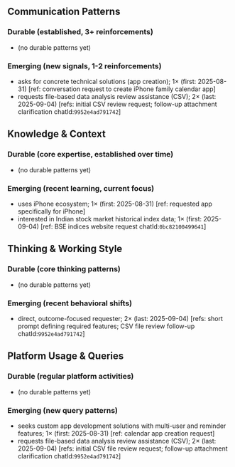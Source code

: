 ## Communication Patterns
### Durable (established, 3+ reinforcements)
- (no durable patterns yet)

### Emerging (new signals, 1-2 reinforcements)
- asks for concrete technical solutions (app creation); 1× (first: 2025-08-31) [ref: conversation request to create iPhone family calendar app]
- requests file-based data analysis review assistance (CSV); 2× (last: 2025-09-04) [refs: initial CSV review request; follow-up attachment clarification chatId:`9952e4ad791742`]

## Knowledge & Context
### Durable (core expertise, established over time)
- (no durable patterns yet)

### Emerging (recent learning, current focus)
- uses iPhone ecosystem; 1× (first: 2025-08-31) [ref: requested app specifically for iPhone]
- interested in Indian stock market historical index data; 1× (first: 2025-09-04) [ref: BSE indices website request chatId:`0bc82100499641`]

## Thinking & Working Style
### Durable (core thinking patterns)
- (no durable patterns yet)

### Emerging (recent behavioral shifts)
- direct, outcome-focused requester; 2× (last: 2025-09-04) [refs: short prompt defining required features; CSV file review follow-up chatId:`9952e4ad791742`]

## Platform Usage & Queries
### Durable (regular platform activities)
- (no durable patterns yet)

### Emerging (new query patterns)
- seeks custom app development solutions with multi-user and reminder features; 1× (first: 2025-08-31) [ref: calendar app creation request]
- requests file-based data analysis review assistance (CSV); 2× (last: 2025-09-04) [refs: initial CSV file review request; follow-up attachment clarification chatId:`9952e4ad791742`]
